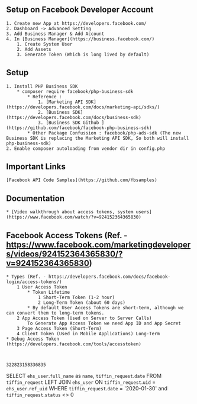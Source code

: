 
## Setup on Facebook Developer Account
    1. Create new App at https://developers.facebook.com/
    2. Dashboard -> Advanced Setting
    3. Add Business Manager & Add Account
    4. In [Business Manager](https://business.facebook.com/)
        1. Create System User
        2. Add Assets
        3. Generate Token (Which is long lived by default)

## Setup
    1. Install PHP Business SDK
        * composer require facebook/php-business-sdk
            * Reference : 
                1. [Marketing API SDK](https://developers.facebook.com/docs/marketing-api/sdks/)
                2. [Business SDK](https://developers.facebook.com/docs/business-sdk)
                3. [Business SDK Github ](https://github.com/facebook/facebook-php-business-sdk)
            * Other Package Confussion : facebook/php-ads-sdk (The new Business SDK is replacing the Marketing API SDK, So both will install php-business-sdk)
    2. Enable composer autoloading from vendor dir in config.php


## Important Links
    [Facebook API Code Samples](https://github.com/fbsamples)

## Documentation
    * [Video walkthrough about access tokens, system users](https://www.facebook.com/watch/?v=924152364365830)


## Facebook Access Tokens (Ref. - https://www.facebook.com/marketingdevelopers/videos/924152364365830/?v=924152364365830)
	* Types	(Ref. - https://developers.facebook.com/docs/facebook-login/access-tokens/)
		1 User Access Token
			* Token Lifetime
				1 Short-Term Token (1-2 hour)
				2 Long-Term Token (about 60 days)
			* By default User Access Tokens are short-term, although we can convert them to long-term tokens.
		2 App Access Token (Used on Server to Server Calls)
			To Generate App Access Token we need App ID and App Secret
		3 Page Access Token (Short-Term)
		4 Client Token (Used in Mobile Applications) Long-Term
	* Debug Access Token (https://developers.facebook.com/tools/accesstoken)
	
	
	
	322823158336835
	
SELECT `ehs_user`.`full_name` as `name`, `tiffin_request`.`date`  FROM `tiffin_request`
LEFT JOIN `ehs_user` ON `tiffin_request`.`uid` = `ehs_user`.`ref_uid`
WHERE `tiffin_request`.`date` = '2020-01-30' and `tiffin_request`.`status` <> 0